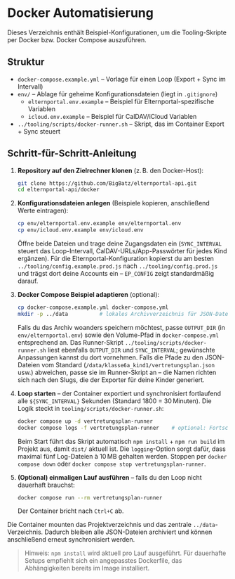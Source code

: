 # Docker Automatisierung

Dieses Verzeichnis enthält Beispiel-Konfigurationen, um die Tooling-Skripte per Docker bzw. Docker Compose auszuführen.

## Struktur

- `docker-compose.example.yml` – Vorlage für einen Loop (Export + Sync im Intervall)
- `env/` – Ablage für geheime Konfigurationsdateien (liegt in `.gitignore`)
  - `elternportal.env.example` – Beispiel für Elternportal-spezifische Variablen
  - `icloud.env.example` – Beispiel für CalDAV/iCloud Variablen
- `../tooling/scripts/docker-runner.sh` – Skript, das im Container Export + Sync steuert

## Schritt-für-Schritt-Anleitung

1. **Repository auf den Zielrechner klonen** (z. B. den Docker-Host):
   ```bash
   git clone https://github.com/BigBatz/elternportal-api.git
   cd elternportal-api/docker
   ```

2. **Konfigurationsdateien anlegen** (Beispiele kopieren, anschließend Werte eintragen):
   ```bash
   cp env/elternportal.env.example env/elternportal.env
   cp env/icloud.env.example env/icloud.env
   ```
   Öffne beide Dateien und trage deine Zugangsdaten ein (`SYNC_INTERVAL` steuert das Loop-Intervall, CalDAV-URLs/App-Passwörter für jedes Kind ergänzen). Für die Elternportal-Konfiguration kopierst du am besten `../tooling/config.example.prod.js` nach `../tooling/config.prod.js` und trägst dort deine Accounts ein – `EP_CONFIG` zeigt standardmäßig darauf.

3. **Docker Compose Beispiel adaptieren** (optional):
   ```bash
   cp docker-compose.example.yml docker-compose.yml
   mkdir -p ../data          # lokales Archivverzeichnis für JSON-Dateien
   ```
   Falls du das Archiv woanders speichern möchtest, passe `OUTPUT_DIR` (in `env/elternportal.env`) sowie den Volume-Pfad in `docker-compose.yml` entsprechend an. Das Runner-Skript `../tooling/scripts/docker-runner.sh` liest ebenfalls `OUTPUT_DIR` und `SYNC_INTERVAL`; gewünschte Anpassungen kannst du dort vornehmen. Falls die Pfade zu den JSON-Dateien vom Standard (`/data/klasse6a_kind1/vertretungsplan.json` usw.) abweichen, passe sie im Runner-Skript an – die Namen richten sich nach den Slugs, die der Exporter für deine Kinder generiert.

4. **Loop starten** – der Container exportiert und synchronisiert fortlaufend alle `${SYNC_INTERVAL}` Sekunden (Standard 1800 = 30 Minuten). Die Logik steckt in `tooling/scripts/docker-runner.sh`:
   ```bash
   docker compose up -d vertretungsplan-runner
   docker compose logs -f vertretungsplan-runner    # optional: Fortschritt beobachten
   ```
   Beim Start führt das Skript automatisch `npm install` + `npm run build` im Projekt aus, damit `dist/` aktuell ist. Die `logging`-Option sorgt dafür, dass maximal fünf Log-Dateien à 10 MB gehalten werden. Stoppen per `docker compose down` oder `docker compose stop vertretungsplan-runner`.

5. **(Optional) einmaligen Lauf ausführen** – falls du den Loop nicht dauerhaft brauchst:
   ```bash
   docker compose run --rm vertretungsplan-runner
   ```
   Der Container bricht nach `Ctrl+C` ab.

Die Container mounten das Projektverzeichnis und das zentrale `../data`-Verzeichnis. Dadurch bleiben alle JSON-Dateien archiviert und können anschließend erneut synchronisiert werden.

> Hinweis: `npm install` wird aktuell pro Lauf ausgeführt. Für dauerhafte Setups empfiehlt sich ein angepasstes Dockerfile, das Abhängigkeiten bereits im Image installiert.
